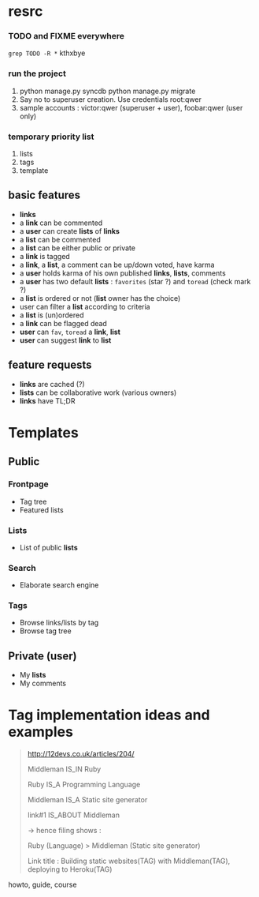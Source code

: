 resrc
=====

### TODO and FIXME everywhere
`grep TODO -R *` kthxbye

### run the project
1. python manage.py syncdb python manage.py migrate
2. Say no to superuser creation. Use credentials root:qwer
3. sample accounts : victor:qwer (superuser + user), foobar:qwer (user only)

### temporary priority list
1. lists
2. tags
3. template

## basic features
- **links**
- a **link** can be commented
- a **user** can create **lists** of **links**
- a **list** can be commented
- a **list** can be either public or private
- a **link** is tagged
- a **link**, a **list**, a comment can be up/down voted, have karma
- a **user** holds karma of his own published **links**, **lists**, comments
- a **user** has two default **lists** : `favorites` (star ?) and `toread` (check mark ?)
- a **list** is ordered or not (**list** owner has the choice)
- user can filter a **list** according to criteria
- a **list** is (un)ordered
- a **link** can be flagged dead
- **user** can `fav`, `toread` a **link**, **list**
- **user** can suggest **link** to **list**

## feature requests

- **links** are cached (?)
- **lists** can be collaborative work (various owners)
- **links** have TL;DR

# Templates
## Public
### Frontpage
- Tag tree
- Featured lists

### Lists
- List of public **lists**

### Search
- Elaborate search engine

### Tags
- Browse links/lists by tag
- Browse tag tree

## Private (user)
- My **lists**
- My comments

# Tag implementation ideas and examples
> http://12devs.co.uk/articles/204/
>
> Middleman IS_IN Ruby
>
> Ruby IS_A Programming Language
>
> Middleman IS_A Static site generator
>
> link#1 IS_ABOUT Middleman
>
> -> hence filing shows :
>
> Ruby (Language) > Middleman (Static site generator)
>
> Link title : Building static websites(TAG) with Middleman(TAG), deploying to Heroku(TAG)

howto, guide, course

